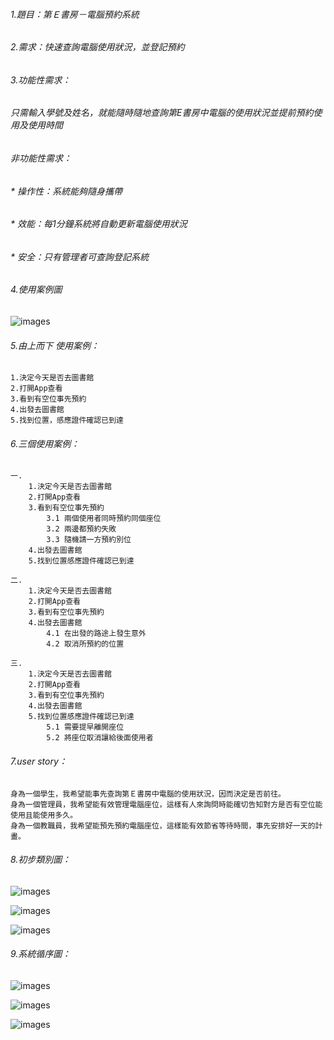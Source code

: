 ###### 1.題目：第Ｅ書房－電腦預約系統

###### 2.需求：快速查詢電腦使用狀況，並登記預約

###### 3.功能性需求：
###### 只需輸入學號及姓名，就能隨時隨地查詢第E書房中電腦的使用狀況並提前預約使用及使用時間
###### 非功能性需求：
###### * 操作性：系統能夠隨身攜帶
###### * 效能：每1分鐘系統將自動更新電腦使用狀況
###### * 安全：只有管理者可查詢登記系統

###### 4.使用案例圖

![images](case1.png)

###### 5.由上而下 使用案例：
    1.決定今天是否去圖書館
    2.打開App查看
    3.看到有空位事先預約
    4.出發去圖書館
    5.找到位置，感應證件確認已到達

###### 6.三個使用案例：
    一.
        1.決定今天是否去圖書館
        2.打開App查看
        3.看到有空位事先預約
            3.1 兩個使用者同時預約同個座位
            3.2 兩邊都預約失敗
            3.3 隨機請一方預約別位
        4.出發去圖書館
        5.找到位置感應證件確認已到達

    二.
        1.決定今天是否去圖書館
        2.打開App查看
        3.看到有空位事先預約
        4.出發去圖書館
            4.1 在出發的路途上發生意外
            4.2 取消所預約的位置

    三.
        1.決定今天是否去圖書館
        2.打開App查看
        3.看到有空位事先預約
        4.出發去圖書館
        5.找到位置感應證件確認已到達
            5.1 需要提早離開座位
            5.2 將座位取消讓給後面使用者

###### 7.user story：

    身為一個學生，我希望能事先查詢第Ｅ書房中電腦的使用狀況，因而決定是否前往。
    身為一個管理員，我希望能有效管理電腦座位，這樣有人來詢問時能確切告知對方是否有空位能使用且能使用多久。
    身為一個教職員，我希望能預先預約電腦座位，這樣能有效節省等待時間，事先安排好一天的計畫。
    
###### 8.初步類別圖：
   ![images](案例一.jpg)
    
   ![images](案例二.jpg)
    
   ![images](案例三.jpg)

###### 9.系統循序圖：
   ![images](系統循序圖一.jpg)
    
   ![images](系統循序圖二.jpg)
    
   ![images](系統循序圖三.jpg)
